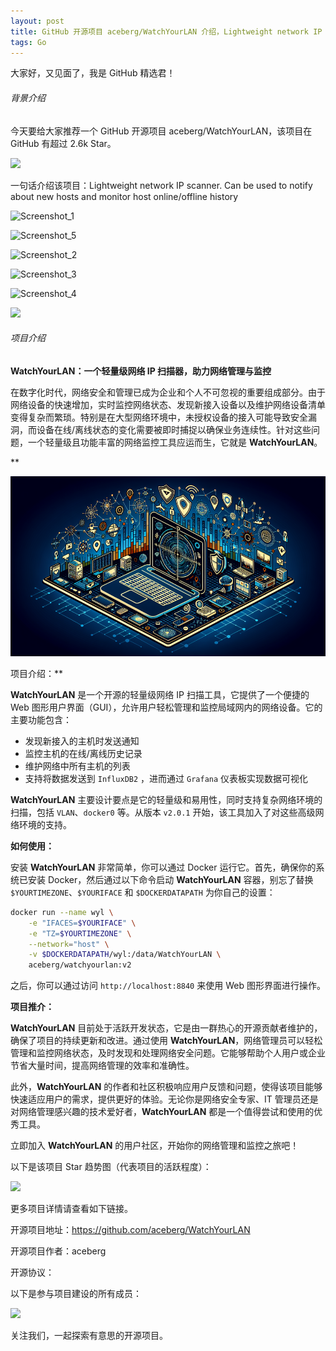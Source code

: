 ```yaml
---
layout: post
title: GitHub 开源项目 aceberg/WatchYourLAN 介绍，Lightweight network IP scanner. Can be used to notify about new hosts and monitor host online/offline history
tags: Go
---
```


大家好，又见面了，我是 GitHub 精选君！

###### 背景介绍

今天要给大家推荐一个 GitHub 开源项目 aceberg/WatchYourLAN，该项目在 GitHub 有超过 2.6k Star。

![](https://stats.deeptrain.net/repo/aceberg/WatchYourLAN/?theme=light)

一句话介绍该项目：Lightweight network IP scanner. Can be used to notify about new hosts and monitor host online/offline history




![Screenshot_1](https://raw.githubusercontent.com/aceberg/WatchYourLAN/main/assets/Screenshot_1.png)

![Screenshot_5](https://raw.githubusercontent.com/aceberg/WatchYourLAN/main/assets/Screenshot_5.png)

![Screenshot_2](https://raw.githubusercontent.com/aceberg/WatchYourLAN/main/assets/Screenshot_2.png)

![Screenshot_3](https://raw.githubusercontent.com/aceberg/WatchYourLAN/main/assets/Screenshot_3.png)

![Screenshot_4](https://raw.githubusercontent.com/aceberg/WatchYourLAN/main/assets/Screenshot_4.png)

![](https://raw.githubusercontent.com/aceberg/WatchYourLAN/main/assets/logo.png)


###### 项目介绍

**WatchYourLAN：一个轻量级网络 IP 扫描器，助力网络管理与监控**

在数字化时代，网络安全和管理已成为企业和个人不可忽视的重要组成部分。由于网络设备的快速增加，实时监控网络状态、发现新接入设备以及维护网络设备清单变得复杂而繁琐。特别是在大型网络环境中，未授权设备的接入可能导致安全漏洞，而设备在线/离线状态的变化需要被即时捕捉以确保业务连续性。针对这些问题，一个轻量级且功能丰富的网络监控工具应运而生，它就是 **WatchYourLAN**。

**

![](https://raw.githubusercontent.com/ZhuPeng/pic/master/mac/compress_tmp-fc17f65aa448232e193cf6123be17e84.png)

项目介绍：**

**WatchYourLAN** 是一个开源的轻量级网络 IP 扫描工具，它提供了一个便捷的 Web 图形用户界面（GUI），允许用户轻松管理和监控局域网内的网络设备。它的主要功能包含：
- 发现新接入的主机时发送通知
- 监控主机的在线/离线历史记录
- 维护网络中所有主机的列表
- 支持将数据发送到 `InfluxDB2` ，进而通过 `Grafana` 仪表板实现数据可视化

**WatchYourLAN** 主要设计要点是它的轻量级和易用性，同时支持复杂网络环境的扫描，包括 `VLAN`、`docker0` 等。从版本 `v2.0.1` 开始，该工具加入了对这些高级网络环境的支持。

**如何使用：**

安装 **WatchYourLAN** 非常简单，你可以通过 Docker 运行它。首先，确保你的系统已安装 Docker，然后通过以下命令启动 **WatchYourLAN** 容器，别忘了替换 `$YOURTIMEZONE`、`$YOURIFACE` 和 `$DOCKERDATAPATH` 为你自己的设置：

```sh
docker run --name wyl \
	-e "IFACES=$YOURIFACE" \
	-e "TZ=$YOURTIMEZONE" \
	--network="host" \
	-v $DOCKERDATAPATH/wyl:/data/WatchYourLAN \
    aceberg/watchyourlan:v2
```

之后，你可以通过访问 `http://localhost:8840` 来使用 Web 图形界面进行操作。

**项目推介：**

**WatchYourLAN** 目前处于活跃开发状态，它是由一群热心的开源贡献者维护的，确保了项目的持续更新和改进。通过使用 **WatchYourLAN**，网络管理员可以轻松管理和监控网络状态，及时发现和处理网络安全问题。它能够帮助个人用户或企业节省大量时间，提高网络管理的效率和准确性。

此外，**WatchYourLAN** 的作者和社区积极响应用户反馈和问题，使得该项目能够快速适应用户的需求，提供更好的体验。无论你是网络安全专家、IT 管理员还是对网络管理感兴趣的技术爱好者，**WatchYourLAN** 都是一个值得尝试和使用的优秀工具。

立即加入 **WatchYourLAN** 的用户社区，开始你的网络管理和监控之旅吧！

以下是该项目 Star 趋势图（代表项目的活跃程度）：

![](https://api.star-history.com/svg?repos=aceberg/WatchYourLAN&type=Timeline)

更多项目详情请查看如下链接。

开源项目地址：https://github.com/aceberg/WatchYourLAN 

开源项目作者：aceberg

开源协议：

以下是参与项目建设的所有成员：

![](https://contrib.rocks/image?repo=aceberg/WatchYourLAN)

关注我们，一起探索有意思的开源项目。

